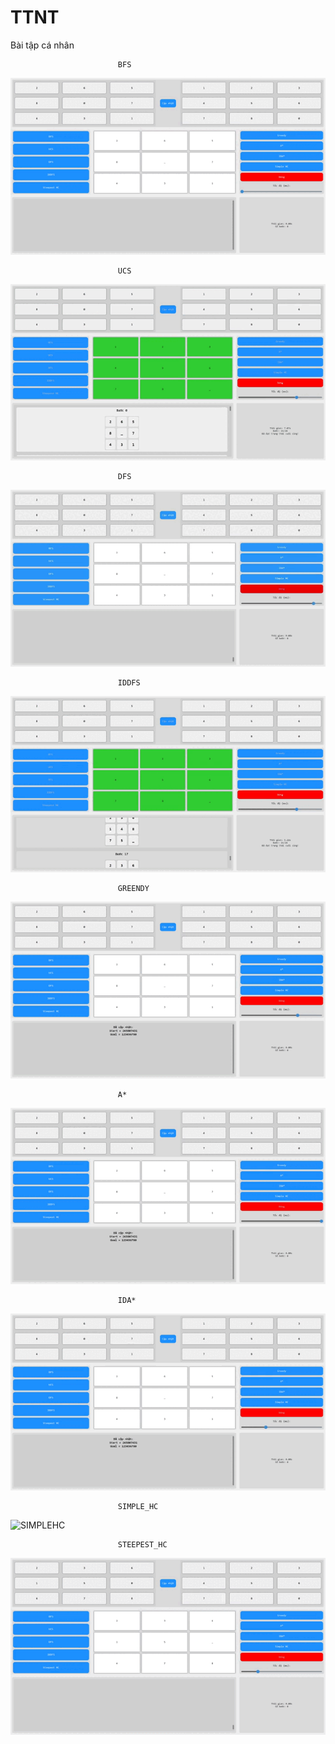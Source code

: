 # TTNT
Bài tập cá nhân

                            BFS 

![BFS](https://github.com/Shiro74-coder/TTNT/blob/main/BFS.gif)

                            UCS 

![UCS](https://github.com/Shiro74-coder/TTNT/blob/main/UCS.gif)

                            DFS 

![DFS](https://github.com/Shiro74-coder/TTNT/blob/main/DFS.gif)

                            IDDFS 

![IDDFS](https://github.com/Shiro74-coder/TTNT/blob/main/IDDFS.gif)

                            GREENDY 

![GREENDY](https://github.com/Shiro74-coder/TTNT/blob/main/Greendy.gif)

                            A*

![A*](https://github.com/Shiro74-coder/TTNT/blob/main/Astar.gif)

                            IDA*

![IDA*](https://github.com/Shiro74-coder/TTNT/blob/main/IDAstar.gif)

                            SIMPLE_HC

![SIMPLEHC](hhttps://github.com/Shiro74-coder/TTNT/blob/main/SimpleHC.gif)

                            STEEPEST_HC

![STEEPEST_HC](https://github.com/Shiro74-coder/TTNT/blob/main/SteepestHC.gif)
